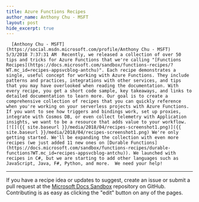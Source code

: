 ```yaml
---
title: Azure Functions Recipes
author_name: Anthony Chu - MSFT
layout: post
hide_excerpt: true
---
```

      [Anthony Chu - MSFT](https://social.msdn.microsoft.com/profile/Anthony Chu - MSFT)  5/3/2018 7:37:31 AM  Recently, we released a collection of over 50 tips and tricks for Azure Functions that we're calling "[Functions Recipes](https://docs.microsoft.com/sandbox/functions-recipes/?WT.mc_id=recipes-appsvcblog-antchu)". Each recipe demonstrates a single, useful concept for working with Azure Functions. They include patterns and practices, integrations with other services, and tips that you may have overlooked when reading the documentation. With every recipe, you get a short code sample, key takeaways, and links to detailed documentation to learn more. Our goal is to create a comprehensive collection of recipes that you can quickly reference when you're working on your serverless projects with Azure Functions. If you want to see how triggers and bindings work, set up proxies, integrate with Cosmos DB, or even collect telemetry with Application insights, we want to be a resource that adds value to your workflow. [![]({{ site.baseurl }}/media/2018/04/recipes-screenshot1.png)]({{ site.baseurl }}/media/2018/04/recipes-screenshot1.png) We're only getting started. We'll be expanding the collection with even more recipes (we just added 11 new ones on [Durable Functions](https://docs.microsoft.com/sandbox/functions-recipes/durable-functions?WT.mc_id=recipes-appsvcblog-antchu)). We launched with recipes in C#, but we are starting to add other languages such as JavaScript, Java, F#, Python, and more.  We need your help!
------------------

 If you have a recipe idea or updates to suggest, create an issue or submit a pull request at the [Microsoft Docs Sandbox](https://github.com/microsoftdocs/sandbox) repository on GitHub. Contributing is as easy as clicking the "edit" button on any of the pages.     